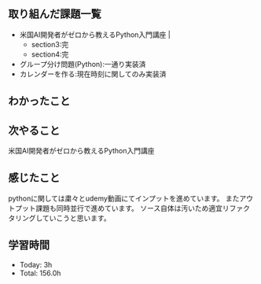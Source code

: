 ## 取り組んだ課題一覧
- 米国AI開発者がゼロから教えるPython入門講座 |
    - section3:完
    - section4:完
- グループ分け問題(Python):一通り実装済
- カレンダーを作る:現在時刻に関してのみ実装済
## わかったこと

## 次やること
米国AI開発者がゼロから教えるPython入門講座
## 感じたこと
pythonに関しては粛々とudemy動画にてインプットを進めています。
またアウトプット課題も同時並行で進めています。
ソース自体は汚いため適宜リファクタリングしていこうと思います。

## 学習時間
- Today: 3h
- Total: 156.0h
